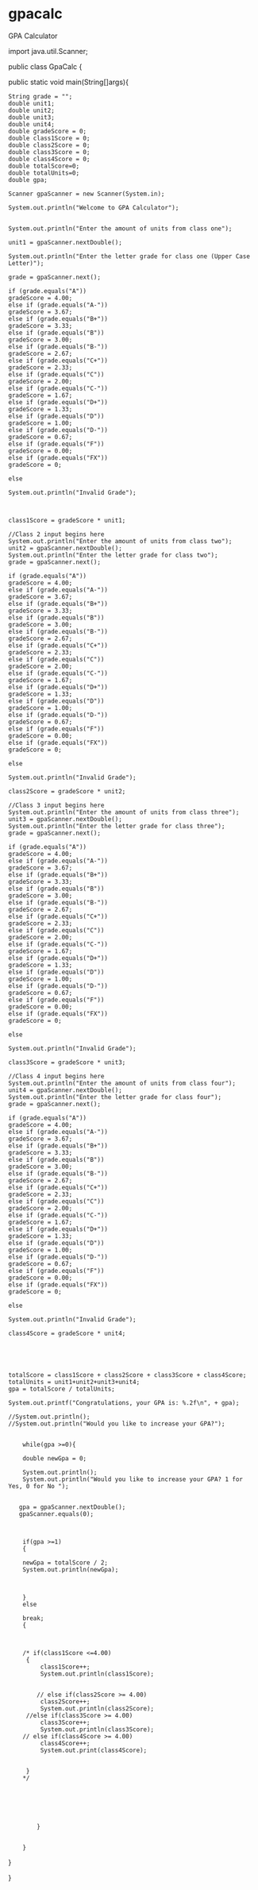 # gpacalc
GPA Calculator



import java.util.Scanner;


public class GpaCalc {
    
public static void main(String[]args){

    String grade = "";
    double unit1;
    double unit2;
    double unit3;
    double unit4;
    double gradeScore = 0;
    double class1Score = 0;
    double class2Score = 0;
    double class3Score = 0;
    double class4Score = 0;
    double totalScore=0;
    double totalUnits=0;
    double gpa;
    
    Scanner gpaScanner = new Scanner(System.in);

    System.out.println("Welcome to GPA Calculator");
    
    
    System.out.println("Enter the amount of units from class one");
    
    unit1 = gpaScanner.nextDouble();
    
    System.out.println("Enter the letter grade for class one (Upper Case Letter)");
    
    grade = gpaScanner.next();
    
    if (grade.equals("A"))
    gradeScore = 4.00;
    else if (grade.equals("A-"))
    gradeScore = 3.67;
    else if (grade.equals("B+"))
    gradeScore = 3.33;
    else if (grade.equals("B"))
    gradeScore = 3.00;
    else if (grade.equals("B-"))
    gradeScore = 2.67;
    else if (grade.equals("C+"))
    gradeScore = 2.33;
    else if (grade.equals("C"))
    gradeScore = 2.00;
    else if (grade.equals("C-"))
    gradeScore = 1.67;
    else if (grade.equals("D+"))
    gradeScore = 1.33;
    else if (grade.equals("D"))
    gradeScore = 1.00;
    else if (grade.equals("D-"))
    gradeScore = 0.67;
    else if (grade.equals("F"))
    gradeScore = 0.00;
    else if (grade.equals("FX"))
    gradeScore = 0;
    
    else
        
    System.out.println("Invalid Grade");
    
    
    
    class1Score = gradeScore * unit1;
    
    //Class 2 input begins here
    System.out.println("Enter the amount of units from class two");
    unit2 = gpaScanner.nextDouble();
    System.out.println("Enter the letter grade for class two");
    grade = gpaScanner.next();
    
    if (grade.equals("A"))
    gradeScore = 4.00;
    else if (grade.equals("A-"))
    gradeScore = 3.67;
    else if (grade.equals("B+"))
    gradeScore = 3.33;
    else if (grade.equals("B"))
    gradeScore = 3.00;
    else if (grade.equals("B-"))
    gradeScore = 2.67;
    else if (grade.equals("C+"))
    gradeScore = 2.33;
    else if (grade.equals("C"))
    gradeScore = 2.00;
    else if (grade.equals("C-"))
    gradeScore = 1.67;
    else if (grade.equals("D+"))
    gradeScore = 1.33;
    else if (grade.equals("D"))
    gradeScore = 1.00;
    else if (grade.equals("D-"))
    gradeScore = 0.67;
    else if (grade.equals("F"))
    gradeScore = 0.00;
    else if (grade.equals("FX"))
    gradeScore = 0;
    
    else
        
    System.out.println("Invalid Grade");
    
    class2Score = gradeScore * unit2;
    
    //Class 3 input begins here
    System.out.println("Enter the amount of units from class three");
    unit3 = gpaScanner.nextDouble();
    System.out.println("Enter the letter grade for class three");
    grade = gpaScanner.next();
    
    if (grade.equals("A"))
    gradeScore = 4.00;
    else if (grade.equals("A-"))
    gradeScore = 3.67;
    else if (grade.equals("B+"))
    gradeScore = 3.33;
    else if (grade.equals("B"))
    gradeScore = 3.00;
    else if (grade.equals("B-"))
    gradeScore = 2.67;
    else if (grade.equals("C+"))
    gradeScore = 2.33;
    else if (grade.equals("C"))
    gradeScore = 2.00;
    else if (grade.equals("C-"))
    gradeScore = 1.67;
    else if (grade.equals("D+"))
    gradeScore = 1.33;
    else if (grade.equals("D"))
    gradeScore = 1.00;
    else if (grade.equals("D-"))
    gradeScore = 0.67;
    else if (grade.equals("F"))
    gradeScore = 0.00;
    else if (grade.equals("FX"))
    gradeScore = 0;
    
    else
        
    System.out.println("Invalid Grade");
    
    class3Score = gradeScore * unit3;
    
    //Class 4 input begins here
    System.out.println("Enter the amount of units from class four");
    unit4 = gpaScanner.nextDouble();
    System.out.println("Enter the letter grade for class four");
    grade = gpaScanner.next();
    
    if (grade.equals("A"))
    gradeScore = 4.00;
    else if (grade.equals("A-"))
    gradeScore = 3.67;
    else if (grade.equals("B+"))
    gradeScore = 3.33;
    else if (grade.equals("B"))
    gradeScore = 3.00;
    else if (grade.equals("B-"))
    gradeScore = 2.67;
    else if (grade.equals("C+"))
    gradeScore = 2.33;
    else if (grade.equals("C"))
    gradeScore = 2.00;
    else if (grade.equals("C-"))
    gradeScore = 1.67;
    else if (grade.equals("D+"))
    gradeScore = 1.33;
    else if (grade.equals("D"))
    gradeScore = 1.00;
    else if (grade.equals("D-"))
    gradeScore = 0.67;
    else if (grade.equals("F"))
    gradeScore = 0.00;
    else if (grade.equals("FX"))
    gradeScore = 0;
    
    else
        
    System.out.println("Invalid Grade");
    
    class4Score = gradeScore * unit4;
    
    
    
    
    
    totalScore = class1Score + class2Score + class3Score + class4Score;
    totalUnits = unit1+unit2+unit3+unit4;
    gpa = totalScore / totalUnits;
    
    System.out.printf("Congratulations, your GPA is: %.2f\n", + gpa);
    
    //System.out.println();
    //System.out.println("Would you like to increase your GPA?");
    
    
        while(gpa >=0){
        
        double newGpa = 0;
        
        System.out.println();
        System.out.println("Would you like to increase your GPA? 1 for Yes, 0 for No ");
        
        
       gpa = gpaScanner.nextDouble();
       gpaScanner.equals(0);
       
        
        
        if(gpa >=1)
        {
            
        newGpa = totalScore / 2;    
        System.out.println(newGpa);
            
            
            
        }
        else
                
        break;
        { 
         
         
    
        /* if(class1Score <=4.00)
         {
             class1Score++; 
             System.out.println(class1Score);
             
             
            // else if(class2Score >= 4.00)
             class2Score++;
             System.out.println(class2Score);
         //else if(class3Score >= 4.00)
             class3Score++;
             System.out.println(class3Score);
        // else if(class4Score >= 4.00)
             class4Score++;
             System.out.print(class4Score);
           
          
         }
        */
   
        
      
        
           
            
            }
            
    
        }
           
        
 

   }

}
    

    

    
   

        


    

